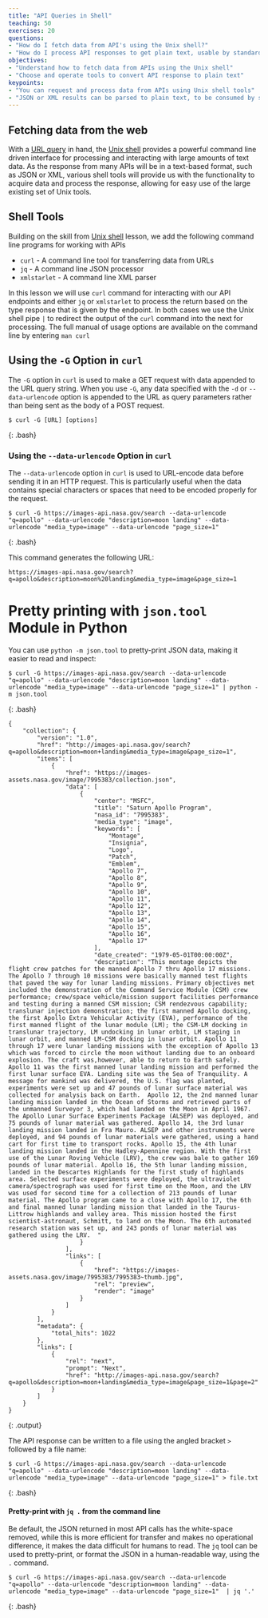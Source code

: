 ```yaml
---
title: "API Queries in Shell"
teaching: 50
exercises: 20
questions:
- "How do I fetch data from API's using the Unix shell?"
- "How do I process API responses to get plain text, usable by standard Unix shell tools?"
objectives:
- "Understand how to fetch data from APIs using the Unix shell"
- "Choose and operate tools to convert API response to plain text"
keypoints:
- "You can request and process data from APIs using Unix shell tools"
- "JSON or XML results can be parsed to plain text, to be consumed by standard Unix shell tools"
---
```



## Fetching data from the web

With a [URL query](https://csiro-data-school.github.io/Intro-to-APIs/04-Creating%20URL%20queries/index.html) in hand, the [Unix shell](https://librarycarpentry.org/lc-shell/) provides a powerful command line driven interface for processing and interacting with large amounts of text data.  As the response from many APIs will be in a text-based format, such as JSON or XML, various shell tools will provide us with the functionality  to acquire data and process the response, allowing for easy use of the large existing set of Unix tools.


## Shell Tools  
Building on the skill from [Unix shell](https://librarycarpentry.org/lc-shell/) lesson, we add the following command line programs for working with APIs

- `curl`   - A command line tool for transferring data from URLs
- `jq`  - A command line JSON processor
- `xmlstarlet`  - A command line XML parser

In this lesson we will use `curl` command for interacting with our API endpoints and either `jq` or `xmlstarlet` to process the return based on the type response that is given by the endpoint.  In both cases we use the Unix shell pipe `|` to redirect the output of the `curl` command into the next for processing.
The full manual of usage options are available on the command line by entering `man curl`

## Using the `-G` Option in `curl`

The `-G` option in `curl` is used to make a GET request with data appended to the URL query string. When you use `-G`, any data specified with the `-d` or `--data-urlencode` option is appended to the URL as query parameters rather than being sent as the body of a POST request.

~~~
$ curl -G [URL] [options]
~~~
{: .bash}

 
### Using the `--data-urlencode` Option in `curl`

The `--data-urlencode` option in `curl` is used to URL-encode data before sending it in an HTTP request. This is particularly useful when the data contains special characters or spaces that need to be encoded properly for the request.

~~~
$ curl -G https://images-api.nasa.gov/search --data-urlencode "q=apollo" --data-urlencode "description=moon landing" --data-urlencode "media_type=image" --data-urlencode "page_size=1"
~~~
{: .bash}

This command generates the following URL:

`https://images-api.nasa.gov/search?q=apollo&description=moon%20landing&media_type=image&page_size=1`


# Pretty printing with `json.tool` Module in Python

You can use `python -m json.tool` to pretty-print JSON data, making it easier to read and inspect:

~~~
$ curl -G https://images-api.nasa.gov/search --data-urlencode "q=apollo" --data-urlencode "description=moon landing" --data-urlencode "media_type=image" --data-urlencode "page_size=1" | python -m json.tool
~~~
{: .bash}

~~~
{
    "collection": {
        "version": "1.0",
        "href": "http://images-api.nasa.gov/search?q=apollo&description=moon+landing&media_type=image&page_size=1",
        "items": [
            {
                "href": "https://images-assets.nasa.gov/image/7995383/collection.json",
                "data": [
                    {
                        "center": "MSFC",
                        "title": "Saturn Apollo Program",
                        "nasa_id": "7995383",
                        "media_type": "image",
                        "keywords": [
                            "Montage",
                            "Insignia",
                            "Logo",
                            "Patch",
                            "Emblem",
                            "Apollo 7",
                            "Apollo 8",
                            "Apollo 9",
                            "Apollo 10",
                            "Apollo 11",
                            "Apollo 12",
                            "Apollo 13",
                            "Apollo 14",
                            "Apollo 15",
                            "Apollo 16",
                            "Apollo 17"
                        ],
                        "date_created": "1979-05-01T00:00:00Z",
                        "description": "This montage depicts the flight crew patches for the manned Apollo 7 thru Apollo 17 missions.  The Apollo 7 through 10 missions were basically manned test flights that paved the way for lunar landing missions. Primary objectives met included the demonstration of the Command Service Module (CSM) crew performance; crew/space vehicle/mission support facilities performance and testing during a manned CSM mission; CSM rendezvous capability; translunar injection demonstration; the first manned Apollo docking, the first Apollo Extra Vehicular Activity (EVA), performance of the first manned flight of the lunar module (LM); the CSM-LM docking in translunar trajectory, LM undocking in lunar orbit, LM staging in lunar orbit, and manned LM-CSM docking in lunar orbit. Apollo 11 through 17 were lunar landing missions with the exception of Apollo 13 which was forced to circle the moon without landing due to an onboard explosion. The craft was,however, able to return to Earth safely. Apollo 11 was the first manned lunar landing mission and performed the first lunar surface EVA. Landing site was the Sea of Tranquility. A message for mankind was delivered, the U.S. flag was planted, experiments were set up and 47 pounds of lunar surface material was collected for analysis back on Earth.  Apollo 12, the 2nd manned lunar landing mission landed in the Ocean of Storms and retrieved parts of the unmanned Surveyor 3, which had landed on the Moon in April 1967. The Apollo Lunar Surface Experiments Package (ALSEP) was deployed, and 75 pounds of lunar material was gathered. Apollo 14, the 3rd lunar landing mission landed in Fra Mauro. ALSEP and other instruments were deployed, and 94 pounds of lunar materials were gathered, using a hand cart for first time to transport rocks. Apollo 15, the 4th lunar landing mission landed in the Hadley-Apennine region. With the first use of the Lunar Roving Vehicle (LRV), the crew was bale to gather 169 pounds of lunar material. Apollo 16, the 5th lunar landing mission, landed in the Descartes Highlands for the first study of highlands area. Selected surface experiments were deployed, the ultraviolet camera/spectrograph was used for first time on the Moon, and the LRV was used for second time for a collection of 213 pounds of lunar material. The Apollo program came to a close with Apollo 17, the 6th and final manned lunar landing mission that landed in the Taurus-Littrow highlands and valley area. This mission hosted the first scientist-astronaut, Schmitt, to land on the Moon. The 6th automated research station was set up, and 243 ponds of lunar material was gathered using the LRV.  "
                    }
                ],
                "links": [
                    {
                        "href": "https://images-assets.nasa.gov/image/7995383/7995383~thumb.jpg",
                        "rel": "preview",
                        "render": "image"
                    }
                ]
            }
        ],
        "metadata": {
            "total_hits": 1022
        },
        "links": [
            {
                "rel": "next",
                "prompt": "Next",
                "href": "http://images-api.nasa.gov/search?q=apollo&description=moon+landing&media_type=image&page_size=1&page=2"
            }
        ]
    }
}

~~~
{: .output}

The API response can be written to a file using the angled bracket `>` followed by a file name:

~~~
$ curl -G https://images-api.nasa.gov/search --data-urlencode "q=apollo" --data-urlencode "description=moon landing" --data-urlencode "media_type=image" --data-urlencode "page_size=1" > file.txt
~~~
{: .bash}

#### Pretty-print with `jq .` from the command line
Be default, the JSON returned in most API calls has the white-space removed, while this is more efficient for transfer and makes no operational difference, it makes the data difficult for humans to read.  The `jq` tool can be used to pretty-print, or format the JSON in a human-readable way, using the `.` command.

~~~
$ curl -G https://images-api.nasa.gov/search --data-urlencode "q=apollo" --data-urlencode "description=moon landing" --data-urlencode "media_type=image" --data-urlencode "page_size=1"  | jq '.'
~~~
{: .bash}
